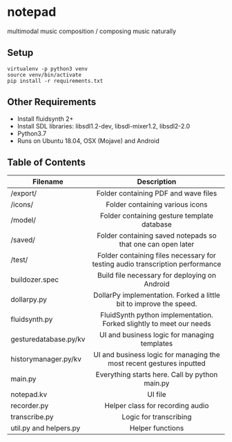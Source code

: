 # notepad
multimodal music composition / composing music naturally

## Setup

    virtualenv -p python3 venv
    source venv/bin/activate
    pip install -r requirements.txt

## Other Requirements

- Install fluidsynth 2+
- Install SDL libraries: libsdl1.2-dev, libsdl-mixer1.2, libsdl2-2.0
- Python3.7
- Runs on Ubuntu 18.04, OSX (Mojave) and Android

## Table of Contents

| Filename      | Description   |
| ------------- |:-------------:|
| /export/       | Folder containing PDF and wave files |
| /icons/        | Folder containing various icons      |
| /model/        | Folder containing gesture template database    |
| /saved/        | Folder containing saved notepads so that one can open later      |
| /test/         | Folder containing files necessary for testing audio transcription performance      |
| buildozer.spec      | Build file necessary for deploying on Android      |
| dollarpy.py       | DollarPy implementation. Forked a little bit to improve the speed.      |
| fluidsynth.py       | FluidSynth python implementation. Forked slightly to meet our needs      |
| gesturedatabase.py/kv       | UI and business logic for managing templates |
| historymanager.py/kv       | UI and business logic for managing the most recent gestures inputted |
| main.py     | Everything starts here. Call by python main.py |
| notepad.kv     | UI file |
| recorder.py   | Helper class for recording audio |
| transcribe.py   | Logic for transcribing |
| util.py and helpers.py   | Helper functions |



